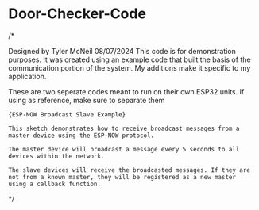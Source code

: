 # Door-Checker-Code
/*

Designed by Tyler McNeil
08/07/2024
This code is for demonstration purposes. It was created using an example code that built the basis of the communication portion of the system.
My additions make it specific to my application.

These are two seperate codes meant to run on their own ESP32 units. If using as reference, make sure to separate them

    {ESP-NOW Broadcast Slave Example}

    This sketch demonstrates how to receive broadcast messages from a master device using the ESP-NOW protocol.

    The master device will broadcast a message every 5 seconds to all devices within the network.

    The slave devices will receive the broadcasted messages. If they are not from a known master, they will be registered as a new master
    using a callback function.
*/
